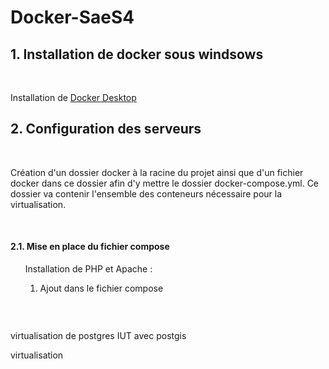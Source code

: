 # Docker-SaeS4

## 1. Installation de docker sous windsows 
<br>

Installation de [Docker Desktop](https://docs.docker.com/desktop/install/windows-install/)
<br>

## 2. Configuration des serveurs

<br>

Création d'un dossier docker à la racine du projet ainsi que d'un fichier docker dans ce dossier afin d'y mettre le dossier docker-compose.yml. Ce dossier va contenir l'ensemble des conteneurs nécessaire pour la virtualisation.

<br>

#### 2.1. Mise en place du fichier compose 
<ol>
Installation de PHP et Apache : 
<ol>
<li> Ajout dans le fichier compose</li>
</ol>
</ol>

<br>

```

```

virtualisation de postgres IUT avec postgis

virtualisation  